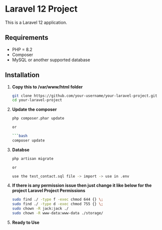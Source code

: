 # Laravel 12 Project

This is a Laravel 12 application.

## Requirements

- PHP = 8.2
- Composer
- MySQL or another supported database


## Installation

1. **Copy this to /var/www/html folder**
   ```bash
   git clone https://github.com/your-username/your-laravel-project.git
   cd your-laravel-project

2. **Update the composer**
    ```bash
    php composer.phar update

    or

    ```bash
    composer update

3. **Databse**
    ```bash
    php artisan migrate

    or

    use the test_contact.sql file -> import -> use in .env

4. **If there is any permission issue then just change it like below for the project**
    **Laravel Project Permissions**
    ```bash
    sudo find ./ -type f -exec chmod 644 {} \;
    sudo find ./ -type d -exec chmod 755 {} \;
    sudo chown -R jack:jack ./
    sudo chown -R www-data:www-data ./storage/

5. **Ready to Use**

